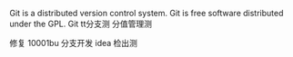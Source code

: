 Git is a distributed version control system.
Git is free software distributed under the GPL.
Git tt分支测 分值管理测

修复 10001bu
分支开发
idea 检出测
